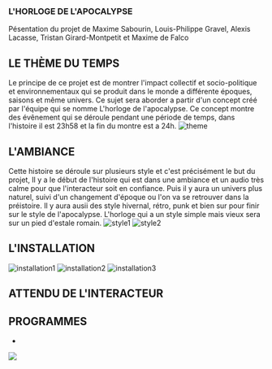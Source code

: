 ### L'HORLOGE DE L'APOCALYPSE 
Pésentation du projet de Maxime Sabourin, Louis-Philippe Gravel, Alexis Lacasse, Tristan Girard-Montpetit et Maxime de Falco
## LE THÈME DU TEMPS
Le principe de ce projet est de montrer l'impact collectif et socio-politique et environnementaux qui se produit dans le monde a différente époques, saisons et même univers. Ce sujet sera aborder a partir d'un concept créé par l'équipe qui se nomme L'horloge de l'apocalypse. Ce concept montre des évênement qui se déroule pendant une période de temps, dans l'histoire il est 23h58 et la fin du montre est a 24h.
![theme](medias/photo/)
## L'AMBIANCE 
Cette histoire se déroule sur plusieurs style et c'est précisément le but du projet, Il y a le début de l'histoire qui est dans une ambiance et un audio très calme pour que l'interacteur soit en confiance. Puis il y aura un univers plus naturel, suivi d'un changement d'époque ou l'on va se retrouver dans la préistoire. Il y aura ausii des style hivernal, rétro, punk et bien sur pour finir sur le style de l'apocalypse. L'horloge qui a un style simple mais vieux sera sur un pied d'estale romain.
![style1](medias/photo/)
![style2](medias/photo/)
## L'INSTALLATION 
![installation1](medias/photo/scénario_01.png)
![installation2](medias/photo/scénario_03.png)
![installation3](medias/photo/scénario_02.png)
## ATTENDU DE L'INTERACTEUR

## PROGRAMMES 
- 





![](medias/photo/)

